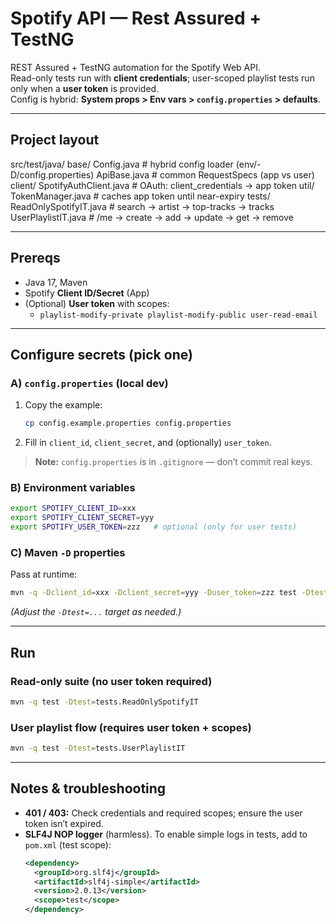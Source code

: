 # Spotify API — Rest Assured + TestNG

REST Assured + TestNG automation for the Spotify Web API.  
Read-only tests run with **client credentials**; user-scoped playlist tests run only when a **user token** is provided.  
Config is hybrid: **System props > Env vars > `config.properties` > defaults**.

---

## Project layout

src/test/java/
base/
Config.java          # hybrid config loader (env/-D/config.properties)
ApiBase.java         # common RequestSpecs (app vs user)
client/
SpotifyAuthClient.java  # OAuth: client_credentials → app token
util/
TokenManager.java    # caches app token until near-expiry
tests/
ReadOnlySpotifyIT.java  # search → artist → top-tracks → tracks
UserPlaylistIT.java     # /me → create → add → update → get → remove

---

## Prereqs
- Java 17, Maven
- Spotify **Client ID/Secret** (App)
- (Optional) **User token** with scopes:
    - `playlist-modify-private playlist-modify-public user-read-email`

---

## Configure secrets (pick one)

### A) `config.properties` (local dev)
1. Copy the example:
   ```bash
   cp config.example.properties config.properties
   ```
2. Fill in `client_id`, `client_secret`, and (optionally) `user_token`.

> **Note:** `config.properties` is in `.gitignore` — don’t commit real keys.

### B) Environment variables
```bash
export SPOTIFY_CLIENT_ID=xxx
export SPOTIFY_CLIENT_SECRET=yyy
export SPOTIFY_USER_TOKEN=zzz   # optional (only for user tests)
```

### C) Maven `-D` properties
Pass at runtime:
```bash
mvn -q -Dclient_id=xxx -Dclient_secret=yyy -Duser_token=zzz test -Dtest=tests.ReadOnlySpotifyIT
```
*(Adjust the `-Dtest=...` target as needed.)*

---

## Run

### Read-only suite (no user token required)
```bash
mvn -q test -Dtest=tests.ReadOnlySpotifyIT
```

### User playlist flow (requires user token + scopes)
```bash
mvn -q test -Dtest=tests.UserPlaylistIT
```

---

## Notes & troubleshooting
- **401 / 403:** Check credentials and required scopes; ensure the user token isn’t expired.
- **SLF4J NOP logger** (harmless). To enable simple logs in tests, add to `pom.xml` (test scope):
  ```xml
  <dependency>
    <groupId>org.slf4j</groupId>
    <artifactId>slf4j-simple</artifactId>
    <version>2.0.13</version>
    <scope>test</scope>
  </dependency>
  
